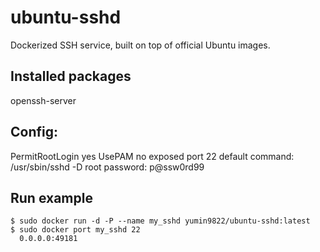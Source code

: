 # ubuntu-sshd
Dockerized SSH service, built on top of official Ubuntu images.


## Installed packages
openssh-server

## Config:
PermitRootLogin yes
UsePAM no
exposed port 22
default command: /usr/sbin/sshd -D
root password: p@ssw0rd99

## Run example
```
$ sudo docker run -d -P --name my_sshd yumin9822/ubuntu-sshd:latest
$ sudo docker port my_sshd 22
  0.0.0.0:49181
```
